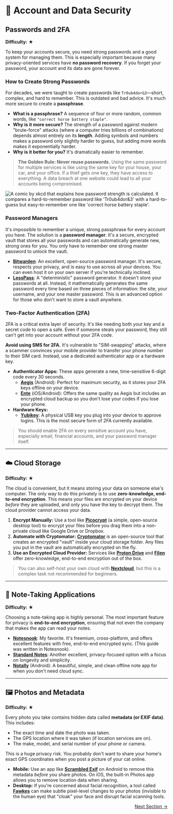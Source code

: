 # 🔑 Account and Data Security

## Passwords and 2FA

**Difficulty:** ★

To keep your accounts secure, you need strong passwords and a good system for managing them. This is especially important because many privacy-oriented services have **no password recovery**. If you forget your password, your account and its data are gone forever.

### How to Create Strong Passwords

For decades, we were taught to create passwords like `Tr0ub4dor&3`—short, complex, and hard to remember. This is outdated and bad advice. It's much more secure to create a **passphrase**.

-   **What is a passphrase?** A sequence of four or more random, common words, like `"correct horse battery staple"`.
-   **Why is it more secure?** The strength of a password against modern "brute-force" attacks (where a computer tries billions of combinations) depends almost entirely on its **length**. Adding symbols and numbers makes a password only slightly harder to guess, but adding more words makes it exponentially harder.
-   **Why is it better for you?** It's dramatically easier to remember.

> **The Golden Rule: Never reuse passwords.** Using the same password for multiple services is like using the same key for your house, your car, and your office. If a thief gets one key, they have access to everything. A data breach at one website could lead to all your accounts being compromised.

![A comic by xkcd that explains how password strength is calculated. It compares a hard-to-remember password like 'Tr0ub4dor&3' with a hard-to-guess but easy-to-remember one like 'correct horse battery staple'.](https://imgs.xkcd.com/comics/password_strength.png)

### Password Managers

It's impossible to remember a unique, strong passphrase for every account you have. The solution is a **password manager**. It's a secure, encrypted vault that stores all your passwords and can automatically generate new, strong ones for you. You only have to remember one strong master password to unlock the vault.

-   [**Bitwarden**](https://bitwarden.com/): An excellent, open-source password manager. It's secure, respects your privacy, and is easy to use across all your devices. You can even host it on your own server if you're technically inclined.
-   [**LessPass**](https://lesspass.com/): A "deterministic" password generator. It doesn't store your passwords at all. Instead, it mathematically generates the same password every time based on three pieces of information: the site, your username, and your one master password. This is an advanced option for those who don't want to store a vault anywhere.

### Two-Factor Authentication (2FA)

2FA is a critical extra layer of security. It's like needing both your key and a secret code to open a safe. Even if someone steals your password, they still can't get into your account without your 2FA code.

**Avoid using SMS for 2FA.** It's vulnerable to "SIM-swapping" attacks, where a scammer convinces your mobile provider to transfer your phone number to their SIM card. Instead, use a dedicated authenticator app or a hardware key.

-   **Authenticator Apps:** These apps generate a new, time-sensitive 6-digit code every 30 seconds.
    -   [**Aegis**](https://getaegis.app/) (Android): Perfect for maximum security, as it stores your 2FA keys offline on your device.
    -   [**Ente**](https://ente.io/auth) (iOS/Android): Offers the same quality as Aegis but includes an encrypted cloud backup so you don't lose your codes if you lose your phone.
-   **Hardware Keys:**
    -   [**Yubikey**](https://www.yubico.com/): A physical USB key you plug into your device to approve logins. This is the most secure form of 2FA currently available.

> You should enable 2FA on every sensitive account you have, especially email, financial accounts, and your password manager itself.

---

## ☁️ Cloud Storage

**Difficulty:** ★

The cloud is convenient, but it means storing your data on someone else's computer. The only way to do this privately is to use **zero-knowledge, end-to-end encryption**. This means your files are encrypted on your device *before* they are uploaded, and only you have the key to decrypt them. The cloud provider cannot access your data.

1.  **Encrypt Manually:** Use a tool like [**Picocrypt**](https://picocrypt.org/) (a simple, open-source desktop tool) to encrypt your files before you drag them into a non-private cloud like Google Drive or Dropbox.
2.  **Automate with Cryptomator:** [**Cryptomator**](https://cryptomator.org/) is an open-source tool that creates an encrypted "vault" inside your cloud storage folder. Any files you put in the vault are automatically encrypted on the fly.
3.  **Use an Encrypted Cloud Provider:** Services like [**Proton Drive**](https://proton.me/drive) and [**Filen**](https://filen.io/) offer zero-knowledge, end-to-end encryption out of the box.

> You can also self-host your own cloud with [**Nextcloud**](https://nextcloud.com/), but this is a complex task not recommended for beginners.

---

## 📝 Note-Taking Applications

**Difficulty:** ★

Choosing a note-taking app is highly personal. The most important feature for privacy is **end-to-end encryption**, ensuring that not even the company that makes the app can read your notes.

-   [**Notesnook**](https://notesnook.com/): My favorite. It's freemium, cross-platform, and offers excellent features with free, end-to-end encrypted sync. (This guide was written in Notesnook).
-   [**Standard Notes**](https://standardnotes.com/): Another excellent, privacy-focused option with a focus on longevity and simplicity.
-   [**Notally**](https://notally.app/) (Android): A beautiful, simple, and clean offline note app for when you don't need cloud sync.

---

## 🖼️ Photos and Metadata

**Difficulty:** ★

Every photo you take contains hidden data called **metadata (or EXIF data)**. This includes:
-   The exact time and date the photo was taken.
-   The GPS location where it was taken (if location services are on).
-   The make, model, and serial number of your phone or camera.

This is a huge privacy risk. You probably don't want to share your home's exact GPS coordinates when you post a picture of your cat online.

-   **Mobile:** Use an app like [**Scrambled Exif**](https://play.google.com/store/apps/details?id=com.jarsilio.android.scrambledeggsif) on Android to remove this metadata *before* you share photos. On iOS, the built-in Photos app allows you to remove location data when sharing.
-   **Desktop:** If you're concerned about facial recognition, a tool called [**Fawkes**](https://sandlab.cs.uchicago.edu/fawkes/) can make subtle pixel-level changes to your photos (invisible to the human eye) that "cloak" your face and disrupt facial scanning tools.

<p align="right"><a href="#/bitcoin" class="next-section-button">Next Section &rarr;</a></p>
